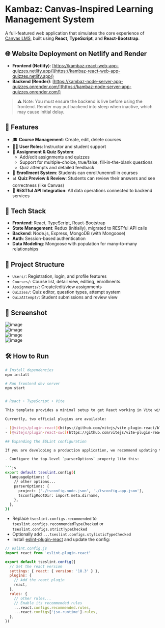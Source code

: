 # Kambaz: Canvas-Inspired Learning Management System

A full-featured web application that simulates the core experience of [Canvas LMS](https://www.instructure.com/canvas/), built using **React**, **TypeScript**, and **React-Bootstrap**.

## 🌐 Website Deployment on Netlify and Render

- **Frontend (Netlify)**: [https://kambaz-react-web-app-quizzes.netlify.app/](https://kambaz-react-web-app-quizzes.netlify.app/)
- **Backend (Render)**: [https://kambaz-node-server-app-quizzes.onrender.com/](https://kambaz-node-server-app-quizzes.onrender.com/)

> ⚠️ Note: You must ensure the backend is live before using the frontend. Render may put backend into sleep when inactive, which may cause initial delay.

## 🎯 Features

- 🎓 **Course Management**: Create, edit, delete courses
- 🧑‍🏫 **User Roles**: Instructor and student support
- 📝 **Assignment & Quiz System**:
  - Add/edit assignments and quizzes
  - Support for multiple-choice, true/false, fill-in-the-blank questions
  - Quiz attempts and detailed feedback
- 👥 **Enrollment System**: Students can enroll/unenroll in courses
- 📊 **Quiz Preview & Review**: Students can review their answers and see correctness (like Canvas)
- 🔄 **RESTful API Integration**: All data operations connected to backend services

## 🧱 Tech Stack

- **Frontend**: React, TypeScript, React-Bootstrap
- **State Management**: Redux (initially), migrated to RESTful API calls
- **Backend**: Node.js, Express, MongoDB (with Mongoose)
- **Auth**: Session-based authentication
- **Data Modeling**: Mongoose with population for many-to-many relationships

## 🚀 Project Structure

- `Users/`: Registration, login, and profile features
- `Courses/`: Course list, detail view, editing, enrollments
- `Assignments/`: Create/edit/view assignments
- `Quizzes/`: Quiz editor, question types, attempt system
- `QuizAttempt/`: Student submissions and review view

## 📸 Screenshot

![image](https://github.com/user-attachments/assets/50f303e9-4da0-44d6-b0dc-40ee1fdaffa6)  
![image](https://github.com/user-attachments/assets/1f3fad09-5163-4f93-bacf-629b3b502c94)  
![image](https://github.com/user-attachments/assets/dcc315ae-64ca-4dcf-95df-80e6ec6f4d6e)  
![image](https://github.com/user-attachments/assets/ca977cb7-7aa0-45bb-bf6c-919963f9ed2a)  


## 🛠 How to Run

```bash
# Install dependencies
npm install

# Run frontend dev server
npm start


# React + TypeScript + Vite

This template provides a minimal setup to get React working in Vite with HMR and some ESLint rules.

Currently, two official plugins are available:

- [@vitejs/plugin-react](https://github.com/vitejs/vite-plugin-react/blob/main/packages/plugin-react/README.md) uses [Babel](https://babeljs.io/) for Fast Refresh
- [@vitejs/plugin-react-swc](https://github.com/vitejs/vite-plugin-react-swc) uses [SWC](https://swc.rs/) for Fast Refresh

## Expanding the ESLint configuration

If you are developing a production application, we recommend updating the configuration to enable type aware lint rules:

- Configure the top-level `parserOptions` property like this:

```js
export default tseslint.config({
  languageOptions: {
    // other options...
    parserOptions: {
      project: ['./tsconfig.node.json', './tsconfig.app.json'],
      tsconfigRootDir: import.meta.dirname,
    },
  },
})
```

- Replace `tseslint.configs.recommended` to `tseslint.configs.recommendedTypeChecked` or `tseslint.configs.strictTypeChecked`
- Optionally add `...tseslint.configs.stylisticTypeChecked`
- Install [eslint-plugin-react](https://github.com/jsx-eslint/eslint-plugin-react) and update the config:

```js
// eslint.config.js
import react from 'eslint-plugin-react'

export default tseslint.config({
  // Set the react version
  settings: { react: { version: '18.3' } },
  plugins: {
    // Add the react plugin
    react,
  },
  rules: {
    // other rules...
    // Enable its recommended rules
    ...react.configs.recommended.rules,
    ...react.configs['jsx-runtime'].rules,
  },
})
```
